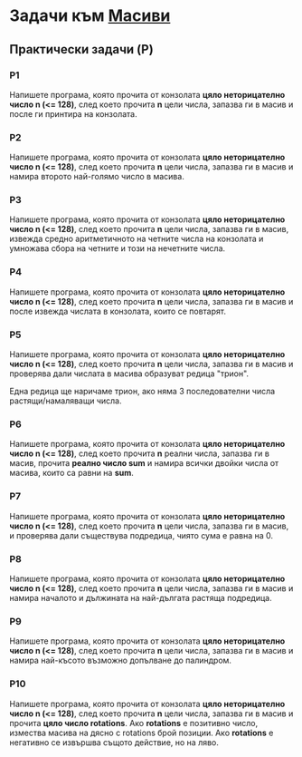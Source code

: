 # Задачи към [Масиви](./)

## Практически задачи (P)

### P1

Напишете програма, която прочита от конзолата **цяло неторицателно число n (<= 128)**, след което прочита **n** цели числа, запазва ги в масив и после ги принтира на конзолата.

### P2

Напишете програма, която прочита от конзолата **цяло неторицателно число n (<= 128)**, след което прочита **n** цели числа, запазва ги в масив и намира второто най-голямо число в масива.

### P3

Напишете програма, която прочита от конзолата **цяло неторицателно число n (<= 128)**, след което прочита **n** цели числа, запазва ги в масив, извежда средно аритметичното на четните числа на конзолата и умножава сбора на четните и този на нечетните числа.

### P4

Напишете програма, която прочита от конзолата **цяло неторицателно число n (<= 128)**, след което прочита **n** цели числа, запазва ги в масив и после извежда числата в конзолата, които се повтарят.


### P5

Напишете програма, която прочита от конзолата **цяло неторицателно число n (<= 128)**, след което прочита **n** цели числа, запазва ги в масив и проверява дали числата в масива образуват редица "трион".

Една редица ще наричаме трион, ако няма 3 последователни числа растящи/намаляващи числа.

### P6

Напишете програма, която прочита от конзолата **цяло неторицателно число n (<= 128)**, след което прочита **n** реални числа, запазва ги в масив, прочита **реално число sum** и намира всички двойки числа от масива, които са равни на **sum**.

### P7

Напишете програма, която прочита от конзолата **цяло неторицателно число n (<= 128)**, след което прочита **n** цели числа, запазва ги в масив, и проверява дали съществува подредица, чиято сума е равна на 0.

### P8

Напишете програма, която прочита от конзолата **цяло неторицателно число n (<= 128)**, след което прочита **n** цели числа, запазва ги в масив и намира началото и дължината на най-дългата растяща подредица.

### P9

Напишете програма, която прочита от конзолата **цяло неторицателно число n (<= 128)**, след което прочита **n** цели числа, запазва ги в масив и намира най-късото възможно допълване до палиндром.

### P10

Напишете програма, която прочита от конзолата **цяло неторицателно число n (<= 128)**, след което прочита **n** цели числа, запазва ги в масив и прочита **цяло число rotations**. Ако **rotations** е позитивно число, измества масива на дясно с rotations брой позиции. Ако **rotations** е негативно се извършва същото действие, но на ляво.
